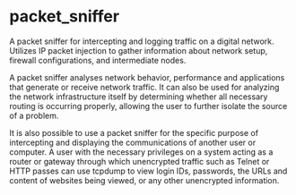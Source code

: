 # packet_sniffer
A packet sniffer for intercepting and logging traffic on a digital network. Utilizes IP packet injection to gather information about network setup, firewall configurations, and intermediate nodes.

A packet sniffer analyses network behavior, performance and applications that generate or receive network traffic. It can also be used for analyzing the network infrastructure itself by determining whether all necessary routing is occurring properly, allowing the user to further isolate the source of a problem.

It is also possible to use a packet sniffer for the specific purpose of intercepting and displaying the communications of another user or computer. A user with the necessary privileges on a system acting as a router or gateway through which unencrypted traffic such as Telnet or HTTP passes can use tcpdump to view login IDs, passwords, the URLs and content of websites being viewed, or any other unencrypted information.
